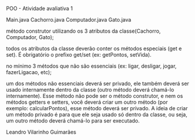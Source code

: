 POO - Atividade avaliativa 1

Main.java
Cachorro.java
Computador.java
Gato.java 

método construtor utilizando os 3 atributos da classe(Cachorro, Computador, Gato);

todos os atributos da classe deverão conter os métodos especiais (get e set). É obrigatório o prefixo get/set (ex: getPontos, setVida).

no mínimo 3 métodos que não são essenciais (ex: ligar, desligar, jogar, fazerLigacao, etc);

um dos métodos não essenciais deverá ser privado, ele também deverá ser usado internamente dentro da classe (outro método deverá chamá-lo internamente). Esse método não pode ser o método construtor, e nem os métodos getters e setters, você deverá criar um outro método (por exemplo: calcularPontos), esse método deverá ser privado. A ideia de criar um método privado é para que ele seja usado só dentro da classe, ou seja, um outro método deverá chamá-lo para ser executado.


Leandro Vilarinho Guimarães